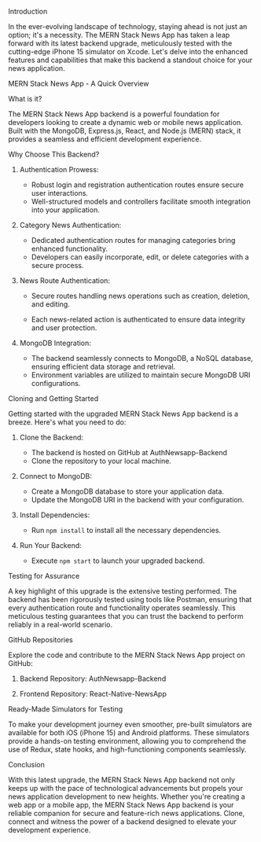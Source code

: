 Introduction

In the ever-evolving landscape of technology, staying ahead is not just an option; it's a necessity. The MERN Stack News App has taken a leap forward with its latest backend upgrade, meticulously tested with the cutting-edge iPhone 15 simulator on Xcode. Let's delve into the enhanced features and capabilities that make this backend a standout choice for your news application.

MERN Stack News App - A Quick Overview


What is it?

The MERN Stack News App backend is a powerful foundation for developers looking to create a dynamic web or mobile news application. Built with the MongoDB, Express.js, React, and Node.js (MERN) stack, it provides a seamless and efficient development experience.





Why Choose This Backend?

1. Authentication Prowess:

   - Robust login and registration authentication routes ensure secure user interactions.
   - Well-structured models and controllers facilitate smooth integration into your application.


2. Category News Authentication:

   - Dedicated authentication routes for managing categories bring enhanced functionality.
   - Developers can easily incorporate, edit, or delete categories with a secure process.


3. News Route Authentication:
   - Secure routes handling news operations such as creation, deletion, and editing.

   - Each news-related action is authenticated to ensure data integrity and user protection.


4. MongoDB Integration:
   - The backend seamlessly connects to MongoDB, a NoSQL database, ensuring efficient data storage and retrieval.
   - Environment variables are utilized to maintain secure MongoDB URI configurations.


Cloning and Getting Started

Getting started with the upgraded MERN Stack News App backend is a breeze. Here's what you need to do:

1. Clone the Backend:
   - The backend is hosted on GitHub at AuthNewsapp-Backend
   - Clone the repository to your local machine.

2. Connect to MongoDB:
   - Create a MongoDB database to store your application data.
   - Update the MongoDB URI in the backend with your configuration.

3. Install Dependencies:
   - Run `npm install` to install all the necessary dependencies.

4. Run Your Backend:
   - Execute `npm start` to launch your upgraded backend.





Testing for Assurance

A key highlight of this upgrade is the extensive testing performed. The backend has been rigorously tested using tools like Postman, ensuring that every authentication route and functionality operates seamlessly. This meticulous testing guarantees that you can trust the backend to perform reliably in a real-world scenario.

GitHub Repositories

Explore the code and contribute to the MERN Stack News App project on GitHub:

1. Backend Repository:
   AuthNewsapp-Backend

2. Frontend Repository:
   React-Native-NewsApp



Ready-Made Simulators for Testing

To make your development journey even smoother, pre-built simulators are available for both iOS (iPhone 15) and Android platforms. These simulators provide a hands-on testing environment, allowing you to comprehend the use of Redux, state hooks, and high-functioning components seamlessly.


Conclusion

With this latest upgrade, the MERN Stack News App backend not only keeps up with the pace of technological advancements but propels your news application development to new heights. Whether you're creating a web app or a mobile app, the MERN Stack News App backend is your reliable companion for secure and feature-rich news applications. Clone, connect and witness the power of a backend designed to elevate your development experience.

